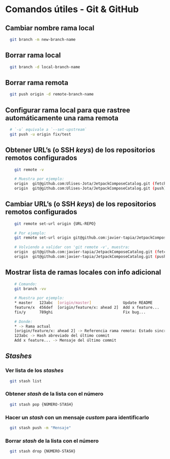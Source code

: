 # Comandos útiles - Git & GitHub

## Cambiar nombre rama local
```bash
  git branch -m new-branch-name
```

## Borrar rama local
```bash
  git branch -d local-branch-name
```

## Borrar rama remota
```bash
  git push origin -d remote-branch-name
```

## Configurar rama local para que rastree automáticamente una rama remota
```bash
  # `-u` equivale a `--set-upstream`
  git push -u origin fix/test
```

## Obtener URL’s (o SSH *keys*) de los repositorios remotos configurados
```bash
    git remote -v
    
    # Muestra por ejemplo:
    origin  git@github.com:Ulises-Jota/JetpackComposeCatalog.git (fetch)
    origin  git@github.com:Ulises-Jota/JetpackComposeCatalog.git (push)
```

## Cambiar URL’s (o SSH *keys*) de los repositorios remotos configurados
```bash
    git remote set-url origin {URL-REPO}
    
    # Por ejemplo:
    git remote set-url origin git@github.com:javier-tapia/JetpackComposeCatalog.git
    
    # Volviendo a validar con 'git remote -v', muestra:
    origin  git@github.com:javier-tapia/JetpackComposeCatalog.git (fetch)
    origin  git@github.com:javier-tapia/JetpackComposeCatalog.git (push)
```

## Mostrar lista de ramas locales con info adicional
```bash
    # Comando:
    git branch -vv
    
    # Muestra por ejemplo:
    * master   123abc  [origin/master]              Update README
    feature/x  456def  [origin/feature/x: ahead 2]  Add x feature...
    fix/y      789ghi                               Fix bug...
    
    # Donde:
    * -> Rama actual
    [origin/feature/x: ahead 2] -> Referencia rama remota: Estado sincronización (si no tiene rama remota configurada, no va a estar esto entre [])
    123abc -> Hash abreviado del último commit
    Add x feature... -> Mensaje del último commit
```

## *Stashes*
### Ver lista de los *stashes*
```bash
  git stash list
```

### Obtener *stash* de la lista con el número
```bash
  git stash pop {NÚMERO-STASH}
```

### Hacer un *stash* con un mensaje *custom* para identificarlo
```bash
  git stash push -m "Mensaje"
```

### Borrar *stash* de la lista con el número
```bash
  git stash drop {NÚMERO-STASH}
```
